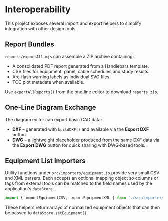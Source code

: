 # Interoperability

This project exposes several import and export helpers to simplify
integration with other design tools.

## Report Bundles

`reports/exportAll.mjs` can assemble a ZIP archive containing:

- A consolidated PDF report generated from a Handlebars template.
- CSV files for equipment, panel, cable schedules and study results.
- Arc‑flash warning labels as individual SVG files.
- TCC plot metadata when available.

Use `exportAllReports()` from the one‑line editor to download `reports.zip`.

## One‑Line Diagram Exchange

The diagram editor can export basic CAD data:

- **DXF** – generated with `buildDXF()` and available via the **Export DXF**
  button.
- **DWG** – a lightweight placeholder produced from the same DXF data via the
  **Export DWG** button for quick sharing with DWG‑based tools.

## Equipment List Importers

Utility functions under `src/importers/equipment.js` provide very small CSV and
XML parsers. Each accepts an optional mapping object so columns or tags from
external tools can be matched to the field names used by the application's
`dataStore`.

```js
import { importEquipmentCSV, importEquipmentXML } from './src/importers/equipment.js';
```

These helpers return arrays of normalized equipment objects that can then be
passed to `dataStore.setEquipment()`.
